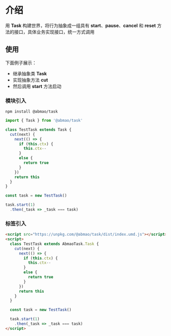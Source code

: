 # 介绍
用 __Task__ 构建世界，将行为抽象成一组具有 __start__、__pause__、__cancel__ 和 __reset__ 方法的接口，具体业务实现接口，统一方式调用

## 使用
下面例子展示：
- 继承抽象类 __Task__
- 实现抽象方法 __cut__
- 然后调用 __start__ 方法启动
### 模块引入
```
npm install @abmao/task
```
```js
import { Task } from '@abmao/task'

class TestTask extends Task {
  cut(next) {
    next(() => {
      if (this.ctx) {
        this.ctx--
      }
      else {
        return true
      }
    })
    return this
  }
}

const task = new TestTask()

task.start(1)
  .then(_task => _task === task)
````

### 标签引入

```html
<script src="https://unpkg.com/@abmao/task/dist/index.umd.js"></script>
<script>
  class TestTask extends AbmaoTask.Task {
    cut(next) {
      next(() => {
        if (this.ctx) {
          this.ctx--
        }
        else {
          return true
        }
      })
      return this
    }
  }

  const task = new TestTask()

  task.start(1)
    .then(_task => _task === task)
</script>
```